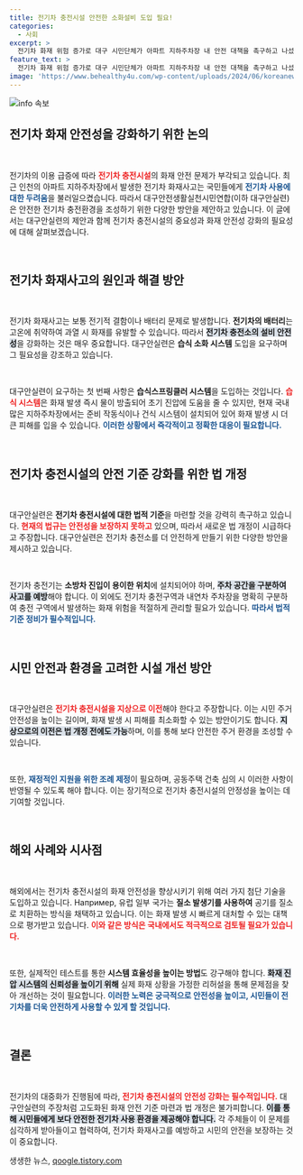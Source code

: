 ```yaml
---
title: 전기차 충전시설 안전한 소화설비 도입 필요!
categories:
  - 사회
excerpt: >
  전기차 화재 위험 증가로 대구 시민단체가 아파트 지하주차장 내 안전 대책을 촉구하고 나섰습니다. 실효성 있는 스프링클러 시스템과 충전시설의 지상 이전을 통한 안전 기준 마련이 시급하다고 강조했습니다.
feature_text: >
  전기차 화재 위험 증가로 대구 시민단체가 아파트 지하주차장 내 안전 대책을 촉구하고 나섰습니다. 실효성 있는 스프링클러 시스템과 충전시설의 지상 이전을 통한 안전 기준 마련이 시급하다고 강조했습니다.
image: 'https://www.behealthy4u.com/wp-content/uploads/2024/06/koreanews.jpg'
---
```


<p><img src="https://www.behealthy4u.com/wp-content/uploads/2024/06/koreanews.jpg" alt="info 속보" /></p>

<h2 data-ke-size="size26">전기차 화재 안전성을 강화하기 위한 논의</h2>

<p data-ke-size="size16">&nbsp;</p>

<p>전기차의 이용 급증에 따라 <b><span style="color: #ee2323;">전기차 충전시설</span></b>의 화재 안전 문제가 부각되고 있습니다. 최근 인천의 아파트 지하주차장에서 발생한 전기차 화재사고는 국민들에게 <b><span style="color: #1a5490;">전기차 사용에 대한 두려움</span></b>을 불러일으켰습니다. 따라서 대구안전생활실천시민연합(이하 대구안실련)은 안전한 전기차 충전환경을 조성하기 위한 다양한 방안을 제안하고 있습니다. 이 글에서는 대구안실련의 제안과 함께 전기차 충전시설의 중요성과 화재 안전성 강화의 필요성에 대해 살펴보겠습니다.</p>

<p data-ke-size="size16">&nbsp;</p>

<h2 data-ke-size="size26">전기차 화재사고의 원인과 해결 방안</h2>

<p data-ke-size="size16">&nbsp;</p>

<p>전기차 화재사고는 보통 전기적 결함이나 배터리 문제로 발생합니다. <strong>전기차의 배터리</strong>는 고온에 취약하여 과열 시 화재를 유발할 수 있습니다. 따라서 <b><span style="background-color: #21538527;">전기차 충전소의 설비 안전성</span></b>을 강화하는 것은 매우 중요합니다. 대구안실련은 <strong>습식 소화 시스템</strong> 도입을 요구하며 그 필요성을 강조하고 있습니다. </p>

<p data-ke-size="size16">&nbsp;</p>

<p>대구안실련이 요구하는 첫 번째 사항은 <strong>습식스프링클러 시스템</strong>을 도입하는 것입니다. <b><span style="color: #ee2323;">습식 시스템</span></b>은 화재 발생 즉시 물이 방출되어 초기 진압에 도움을 줄 수 있지만, 현재 국내 많은 지하주차장에서는 준비 작동식이나 건식 시스템이 설치되어 있어 화재 발생 시 더 큰 피해를 입을 수 있습니다. <b><span style="color: #1a5490;">이러한 상황에서 즉각적이고 정확한 대응이 필요합니다.</span></b></p>

<p data-ke-size="size16">&nbsp;</p>

<h2 data-ke-size="size26">전기차 충전시설의 안전 기준 강화를 위한 법 개정</h2>

<p data-ke-size="size16">&nbsp;</p>

<p>대구안실련은 <strong>전기차 충전시설에 대한 법적 기준</strong>을 마련할 것을 강력히 촉구하고 있습니다. <b><span style="color: #ee2323;">현재의 법규는 안전성을 보장하지 못하고</span></b> 있으며, 따라서 새로운 법 개정이 시급하다고 주장합니다. 대구안실련은 전기차 충전소를 더 안전하게 만들기 위한 다양한 방안을 제시하고 있습니다. </p>

<p data-ke-size="size16">&nbsp;</p>

<p>전기차 충전기는 <strong>소방차 진입이 용이한 위치</strong>에 설치되어야 하며, <b><span style="background-color: #21538527;">주차 공간을 구분하여 사고를 예방</span></b>해야 합니다. 이 외에도 전기차 충전구역과 내연차 주차장을 명확히 구분하여 충전 구역에서 발생하는 화재 위험을 적절하게 관리할 필요가 있습니다. <b><span style="color: #1a5490;">따라서 법적 기준 정비가 필수적입니다.</span></b></p>

<p data-ke-size="size16">&nbsp;</p>

<h2 data-ke-size="size26">시민 안전과 환경을 고려한 시설 개선 방안</h2>

<p data-ke-size="size16">&nbsp;</p>

<p>대구안실련은 <b><span style="color: #ee2323;">전기차 충전시설을 지상으로 이전</span></b>해야 한다고 주장합니다. 이는 시민 주거 안전성을 높이는 길이며, 화재 발생 시 피해를 최소화할 수 있는 방안이기도 합니다. <b><span style="background-color: #21538527;">지상으로의 이전은 법 개정 전에도 가능</span></b>하며, 이를 통해 보다 안전한 주거 환경을 조성할 수 있습니다.</p>

<p data-ke-size="size16">&nbsp;</p>

<p>또한, <b><span style="color: #1a5490;">재정적인 지원을 위한 조례 제정</span></b>이 필요하며, 공동주택 건축 심의 시 이러한 사항이 반영될 수 있도록 해야 합니다. 이는 장기적으로 전기차 충전시설의 안정성을 높이는 데 기여할 것입니다.</p>

<p data-ke-size="size16">&nbsp;</p>

<h2 data-ke-size="size26">해외 사례와 시사점</h2>

<p data-ke-size="size16">&nbsp;</p>

<p>해외에서는 전기차 충전시설의 화재 안전성을 향상시키기 위해 여러 가지 첨단 기술을 도입하고 있습니다. Например, 유럽 일부 국가는 <strong>질소 발생기를 사용하여</strong> 공기를 질소로 치환하는 방식을 채택하고 있습니다. 이는 화재 발생 시 빠르게 대처할 수 있는 대책으로 평가받고 있습니다. <b><span style="color: #ee2323;">이와 같은 방식은 국내에서도 적극적으로 검토될 필요가 있습니다.</span></b></p>

<p data-ke-size="size16">&nbsp;</p>

<p>또한, 실제적인 테스트를 통한 <strong>시스템 효율성을 높이는 방법</strong>도 강구해야 합니다. <b><span style="background-color: #21538527;">화재 진압 시스템의 신뢰성을 높이기 위해</span></b> 실제 화재 상황을 가정한 리허설을 통해 문제점을 찾아 개선하는 것이 필요합니다. <b><span style="color: #1a5490;">이러한 노력은 궁극적으로 안전성을 높이고, 시민들이 전기차를 더욱 안전하게 사용할 수 있게 할 것입니다.</span></b> </p>

<p data-ke-size="size16">&nbsp;</p>

<h2 data-ke-size="size26">결론</h2>

<p data-ke-size="size16">&nbsp;</p>

<p>전기차의 대중화가 진행됨에 따라, <b><span style="color: #ee2323;">전기차 충전시설의 안전성 강화는 필수적입니다.</span></b> 대구안실련의 주장처럼 고도화된 화재 안전 기준 마련과 법 개정은 불가피합니다. <b><span style="background-color: #21538527;">이를 통해 시민들에게 보다 안전한 전기차 사용 환경을 제공해야 합니다.</span></b> 각 주체들이 이 문제를 심각하게 받아들이고 협력하여, 전기차 화재사고를 예방하고 시민의 안전을 보장하는 것이 중요합니다. </p>
생생한 뉴스, <a href="https://qoogle.tistory.com" rel="dofollow">qoogle.tistory.com</a>


